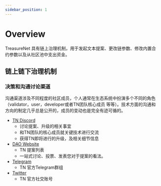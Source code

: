 ```yaml
---
sidebar_position: 1
---
```


# Overview

TreasureNet 具有链上治理机制，用于发起文本提案、更改链参数、修改内置合约参数以及从社区池中支出资金。

## 链上链下治理机制


### 决策和沟通讨论渠道

沟通渠道涉及不同程度的社区成员，个人通常在生态系统中扮演多个不同的角色（validator，user，developer或者TN团队核心成员 等等）。技术方面的沟通和方向的制定几乎总是公开的，成员的变动也是完全有迹可循的。

- [TN Discord](https://discord.com/channels/990530508834340905/990530510746964004)
  - 讨论提案、升级的相关事宜
  - 和TN团队的核心成员就关键技术进行交流
  - 获得TN即将进行的升级，及相关细节信息
- [DAO Website](https://splatform.treasurenet.io/Governance/pool)
  - TN 提案列表
  - 一站式讨论、投票、发表您对于提案的看法。
- [Telegram](https://t.me/+hN6G5mGAlD8xMmI5)
  - TN 官方Telegram群组
- [Twitter](https://twitter.com/treasurenet_io)
  - TN 官方社交账号

